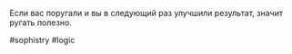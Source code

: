 Если вас поругали и вы в следующий раз улучшили результат, значит ругать полезно.

#sophistry #logic